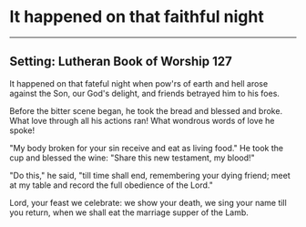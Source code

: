 # It happened on that faithful night

***

## Setting: Lutheran Book of Worship 127

It happened on that fateful night
when pow'rs of earth and hell arose
against the Son, our God's delight,
and friends betrayed him to his foes.

Before the bitter scene began,
he took the bread and blessed and broke.
What love through all his actions ran!
What wondrous words of love he spoke!

"My body broken for your sin
receive and eat as living food."
He took the cup and blessed the wine:
"Share this new testament, my blood!"

"Do this," he said, "till time shall end,
remembering your dying friend;
meet at my table and record
the full obedience of the Lord."

Lord, your feast we celebrate:
we show your death, we sing your name
till you return, when we shall eat
the marriage supper of the Lamb.